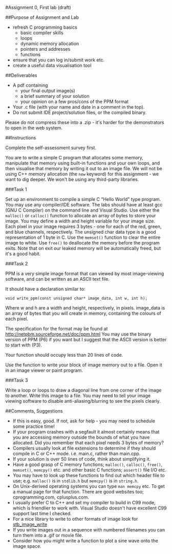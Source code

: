 #Assignment 0, First lab (draft)

##Purpose of Assignment and Lab

* refresh C programming basics
  * basic compiler skills
  * loops
  * dynamic memory allocation
  * pointers and addresses
  * functions
* ensure that you can log in/submit work etc.
* create a useful data visualisation tool

##Deliverables

* A pdf containing
  * your final output image(s)
  * a brief summary of your solution
  * your opinion on a few pros/cons of the PPM format
* Your .c file (with your name and date in a comment in the top).
* Do not submit IDE project/solution files, or the compiled binary.

Please do not compress these into a .zip - it's harder for the demonstrators to
open in the web system.

##Instructions

Complete the self-assessment survey first.

You are to write a simple C program that allocates some memory, manipulate that
memory using built-in functions and your own loops, and then visualise that
memory by writing it out to an image file. We will not be using C++ memory
allocation (the `new` keyword) for this assignment - we want to dig deeper. We
won't be using any third-party libraries.

###Task 1

Set up an environment to compile a simple C "Hello World" type program. You
may use any compiler/IDE software. The labs should have at least gcc (GNU C
Compiler) on the command line and Visual Studio.
Use either the `malloc()` or `calloc()` function to allocate an array of bytes to store your image.
You may define a width and height variable for your image size.
Each pixel in your image requires 3 bytes - one for each of the red, green, and
blue channels, respectively.
The unsigned char data type is a good representation of 1 byte in C.
Use the `memset()` function to clear the entire image to white.
Use `free()` to deallocate the memory before the program exits. Note that on exit
our leaked memory will be automatically freed, but it's a good habit.

###Task 2

PPM is a very simple image format that can viewed by most image-viewing
software, and can be written as an ASCII text file.

It should have a declaration similar to:

    void write_ppm(const unsigned char* image_data, int w, int h);

Where w and h are a width and height, respectively, in pixels. image_data is an
array of bytes that you will create in memory, containing the colours of each
pixel.

The specification for the format may be found at http://netpbm.sourceforge.net/doc/ppm.html
You may use the binary version of PPM (P6) if you want but I suggest that the ASCII
version is better to start with (P3).

Your function should occupy less than 20 lines of code.

Use the function to write your block of image memory out to a file. Open it
in an image viewer or paint program.

###Task 3

Write a loop or loops to draw a diagonal line from one corner of the image to
another.
Write this image to a file.
You may need to tell your image viewing software to disable anti-aliasing/blurring
to see the pixels clearly.

##Comments, Suggestions

* If this is easy, good. If not, ask for help - you may need to schedule some
practice time!
* If your program crashes with a segfault it almost certainly means that you
are accessing memory outside the bounds of what you have allocated. Did you
remember that each pixel needs 3 bytes of memory?
* Compilers usually look at file extensions to determine if they should compile
in C or C++ mode. i.e. main.c, rather than main.cpp.
* If your solution is over 50 lines of code, think about simplifying it.
* Have a good grasp of C memory functions; `malloc()`, `calloc()`, `free()`,
`memset()`, `memcpy()` etc. and other basic C functions; `assert()` file I/O etc.
* You may have to look up these functions to find out which header file to use;
e.g. `malloc()` is in `stdlib.h` but `memcpy()` is in `string.h`.
* On Unix-derived operating systems you can type `man memcpy` etc. To get a
manual page for that function. There are good websites too; cprogramming.com,
cplusplus.com.
* I usually prefer C to C++ and set my compiler to build in C99 mode, which is
friendlier to work with. Visual Studio doesn't have excellent C99 support last
time I checked.
* For a nice library to write to other formats of image look for [stb_image_write](https://github.com/nothings/stb/blob/master/stb_image_write.h)
* If you write images out in a sequence with numbered filenames you can turn them
into a .gif or movie file.
* Consider how you might write a function to plot a sine wave onto the image space.
